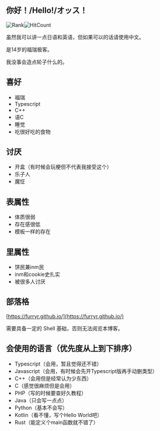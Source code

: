 ## 你好！/Hello!/オッス！

![Rank](https://github-readme-stats.vercel.app/api?username=FurryR&show_icons=true)![HitCount](https://github-readme-stats.vercel.app/api/top-langs/?username=FurryR&layout=compact)

虽然我可以讲一点日语和英语，但如果可以的话请使用中文。

是14岁的福瑞极客。

我没事会造点轮子什么的。

## 喜好

- 福瑞
- Typescript
- C++
- 语C
- 睡觉
- 吃很好吃的食物

## 讨厌

- 开盒（有时候会玩梗但不代表我接受这个）
- 乐子人
- 魔怔

## 表属性

- 体质很弱
- 存在感很低
- 模板一样的存在

## 里属性

- 饼民兼inm民
- inm和cookie史扎实
- 被很多人讨厌

## 部落格

[https://furryr.github.io/](https://furryr.github.io/)

需要具备一定的 Shell 基础，否则无法阅览本博客。

## 会使用的语言（优先度从上到下排序）

- Typescript（会用，暂且觉得还不错）
- Javascript（会用，有时候会先开Typescript版再手动删类型）
- C++（会用但是经常认为少东西）
- C（感觉很麻烦但是会用）
- PHP（写的时候要查好久教程）
- Java（只会写一点点）
- Python（基本不会写）
- Kotlin（看不懂，写个Hello World吧）
- Rust（能定义个main函数就不错了）
